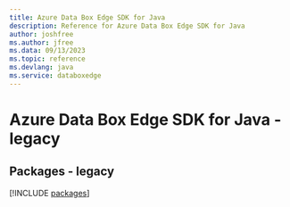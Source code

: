```yaml
---
title: Azure Data Box Edge SDK for Java
description: Reference for Azure Data Box Edge SDK for Java
author: joshfree
ms.author: jfree
ms.data: 09/13/2023
ms.topic: reference
ms.devlang: java
ms.service: databoxedge
---
```

# Azure Data Box Edge SDK for Java - legacy
## Packages - legacy
[!INCLUDE [packages](data-box-edge-index.md)]